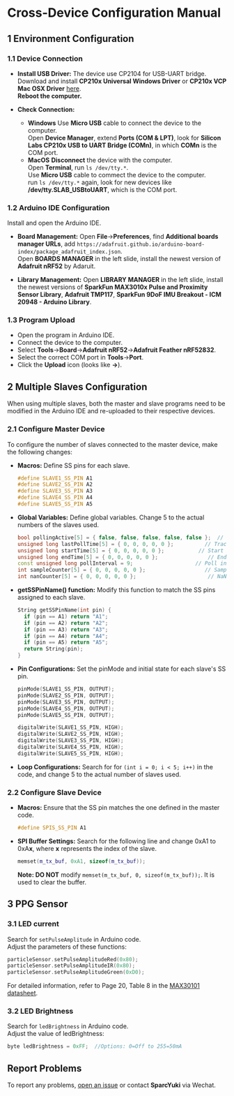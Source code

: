 # Cross-Device Configuration Manual
## 1 Environment Configuration
### 1.1 Device Connection
* **Install USB Driver:**
  The device use CP2104 for USB-UART bridge.  
  Download and install **CP210x Universal Windows Driver** or **CP210x VCP Mac OSX Driver** [here](https://www.silabs.com/developer-tools/usb-to-uart-bridge-vcp-drivers?tab=downloads).  
  **Reboot the computer.**  

* **Check Connection:**
  - **Windows**
    Use **Micro USB** cable to connect the device to the computer.  
    Open **Device Manager**, extend **Ports (COM & LPT)**, look for **Silicon Labs CP210x USB to UART Bridge (COMn)**, in which **COMn** is the COM port.  
  - **MacOS**
    **Disconnect** the device with the computer.  
    Open **Terminal**, run `ls /dev/tty.*`.  
    Use **Micro USB** cable to commect the device to the computer.  
    run `ls /dev/tty.*` again, look for new devices like **/dev/tty.SLAB_USBtoUART**, which is the COM port.  
  
### 1.2 Arduino IDE Configuration
Install and open the Arduino IDE.
* **Board Management:**
  Open **File**->**Preferences**, find **Additional boards manager URLs**, add `https://adafruit.github.io/arduino-board-index/package_adafruit_index.json`.  
  Open **BOARDS MANAGER** in the left slide, install the newest version of **Adafruit nRF52** by Adaruit.

* **Library Management:**
  Open **LIBRARY MANAGER** in the left slide, install the newest versions of **SparkFun MAX3010x Pulse and Proximity Sensor Library**, **Adafruit TMP117**, **SparkFun 9DoF IMU Breakout - ICM 20948 - Arduino Library**.

### 1.3 Program Upload
* Open the program in Arduino IDE.
* Connect the device to the computer.
* Select **Tools**->**Board**->**Adafruit nRF52**->**Adafruit Feather nRF52832**.
* Select the correct COM port in **Tools**->**Port**.
* Click the **Upload** icon (looks like **->**).
  
## 2 Multiple Slaves Configuration
When using multiple slaves, both the master and slave programs need to be modified in the Arduino IDE and re-uploaded to their respective devices.
### 2.1 Configure Master Device
To configure the number of slaves connected to the master device, make the following changes:
* **Macros:**
  Define SS pins for each slave.
  ```cpp
  #define SLAVE1_SS_PIN A1
  #define SLAVE2_SS_PIN A2
  #define SLAVE3_SS_PIN A3
  #define SLAVE4_SS_PIN A4
  #define SLAVE5_SS_PIN A5
  ```
* **Global Variables:**
  Define global variables. Change 5 to the actual numbers of the slaves used.
  ```cpp
  bool pollingActive[5] = { false, false, false, false, false };  // Polling status for each slave
  unsigned long lastPollTime[5] = { 0, 0, 0, 0, 0 };          // Track last polling time for each slave
  unsigned long startTime[5] = { 0, 0, 0, 0, 0 };           // Start time for each slave
  unsigned long endTime[5] = { 0, 0, 0, 0, 0 };                // End time for each slave
  const unsigned long pollInterval = 9;                    // Poll interval for each slave (milliseconds)
  int sampleCounter[5] = { 0, 0, 0, 0, 0 };                   // Sample counters for each slave
  int nanCounter[5] = { 0, 0, 0, 0, 0 };                       // NaN counters for each slave
  ```
* **getSSPinName() function:**
  Modify this function to match the SS pins assigned to each slave.
  ```cpp
  String getSSPinName(int pin) {
    if (pin == A1) return "A1";
    if (pin == A2) return "A2";
    if (pin == A3) return "A3";
    if (pin == A4) return "A4";
    if (pin == A5) return "A5";
    return String(pin);
  }
  ```
* **Pin Configurations:**
  Set the pinMode and initial state for each slave's SS pin.
  ```cpp
  pinMode(SLAVE1_SS_PIN, OUTPUT);
  pinMode(SLAVE2_SS_PIN, OUTPUT);
  pinMode(SLAVE3_SS_PIN, OUTPUT);
  pinMode(SLAVE4_SS_PIN, OUTPUT);
  pinMode(SLAVE5_SS_PIN, OUTPUT);

  digitalWrite(SLAVE1_SS_PIN, HIGH);
  digitalWrite(SLAVE2_SS_PIN, HIGH);
  digitalWrite(SLAVE3_SS_PIN, HIGH);
  digitalWrite(SLAVE4_SS_PIN, HIGH);
  digitalWrite(SLAVE5_SS_PIN, HIGH);
  ```

* **Loop Configurations:**
 Search for for `(int i = 0; i < 5; i++)` in the code, and change 5 to the actual number of slaves used.

### 2.2 Configure Slave Device
* **Macros:**
  Ensure that the SS pin matches the one defined in the master code.
  ```cpp
  #define SPIS_SS_PIN A1
  ```

* **SPI Buffer Settings:**
  Search for the following line and change 0xA1 to 0xA**x**, where **x** represents the index of the slave.
  ```cpp
  memset(m_tx_buf, 0xA1, sizeof(m_tx_buf));
  ```
  **Note: DO NOT** modify `memset(m_tx_buf, 0, sizeof(m_tx_buf));`. It is used to clear the buffer.
  

## 3 PPG Sensor
### 3.1 LED current
Search for `setPulseAmplitude` in Arduino code.  
Adjust the parameters of these functions:
```cpp
particleSensor.setPulseAmplitudeRed(0x80);
particleSensor.setPulseAmplitudeIR(0x80);
particleSensor.setPulseAmplitudeGreen(0xD0);
```
For detailed information, refer to Page 20, Table 8 in the [MAX30101 datasheet](https://www.analog.com/media/en/technical-documentation/data-sheets/MAX30101.pdf).

### 3.2 LED Brightness
Search for `ledBrightness` in Arduino code.  
Adjust the value of ledBrightness:
```cpp
byte ledBrightness = 0xFF;  //Options: 0=Off to 255=50mA
```

## Report Problems
To report any problems, [open an issue](https://github.com/YukiChan1220/Cross-Device/issues) or contact **SparcYuki** via Wechat.
